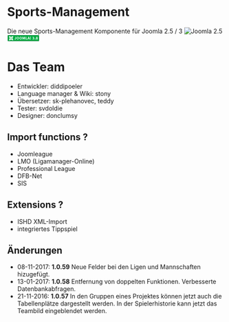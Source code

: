 Sports-Management
================

Die neue Sports-Management Komponente für Joomla 2.5 / 3 ![Joomla 2.5](https://github.com/diddipoeler/sportsmanagement/blob/master/media/com_sportsmanagement/jl_images/compat_25.png) ![Joomla 3.8](https://github.com/diddipoeler/sportsmanagement/blob/master/media/com_sportsmanagement/jl_images/Compat_icon_3_8_long.png)



Das Team
================
* Entwickler: diddipoeler
* Language manager & Wiki: stony
* Übersetzer: sk-plehanovec, teddy
* Tester: svdoldie
* Designer: donclumsy



Import functions ?
---------------------
* Joomleague
* LMO (Ligamanager-Online)
* Professional League
* DFB-Net
* SIS 

Extensions ?
---------------------
* ISHD XML-Import
* integriertes Tippspiel

Änderungen
---------------------
*   08-11-2017: **1.0.59** Neue Felder bei den Ligen und Mannschaften hizugefügt.
*   13-01-2017: **1.0.58** Entfernung von doppelten Funktionen. Verbesserte Datenbankabfragen.
*   21-11-2016: **1.0.57** In den Gruppen eines Projektes können jetzt auch die Tabellenplätze dargestellt werden. In der Spielerhistorie kann jetzt das Teambild eingeblendet werden.
